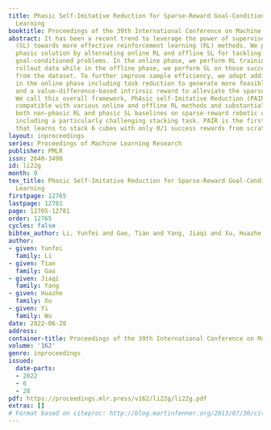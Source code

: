 ```yaml
---
title: Phasic Self-Imitative Reduction for Sparse-Reward Goal-Conditioned Reinforcement
  Learning
booktitle: Proceedings of the 39th International Conference on Machine Learning
abstract: It has been a recent trend to leverage the power of supervised learning
  (SL) towards more effective reinforcement learning (RL) methods. We propose a novel
  phasic solution by alternating online RL and offline SL for tackling sparse-reward
  goal-conditioned problems. In the online phase, we perform RL training and collect
  rollout data while in the offline phase, we perform SL on those successful trajectories
  from the dataset. To further improve sample efficiency, we adopt additional techniques
  in the online phase including task reduction to generate more feasible trajectories
  and a value-difference-based intrinsic reward to alleviate the sparse-reward issue.
  We call this overall framework, PhAsic self-Imitative Reduction (PAIR). PAIR is
  compatible with various online and offline RL methods and substantially outperforms
  both non-phasic RL and phasic SL baselines on sparse-reward robotic control problems,
  including a particularly challenging stacking task. PAIR is the first RL method
  that learns to stack 6 cubes with only 0/1 success rewards from scratch.
layout: inproceedings
series: Proceedings of Machine Learning Research
publisher: PMLR
issn: 2640-3498
id: li22g
month: 0
tex_title: Phasic Self-Imitative Reduction for Sparse-Reward Goal-Conditioned Reinforcement
  Learning
firstpage: 12765
lastpage: 12781
page: 12765-12781
order: 12765
cycles: false
bibtex_author: Li, Yunfei and Gao, Tian and Yang, Jiaqi and Xu, Huazhe and Wu, Yi
author:
- given: Yunfei
  family: Li
- given: Tian
  family: Gao
- given: Jiaqi
  family: Yang
- given: Huazhe
  family: Xu
- given: Yi
  family: Wu
date: 2022-06-28
address:
container-title: Proceedings of the 39th International Conference on Machine Learning
volume: '162'
genre: inproceedings
issued:
  date-parts:
  - 2022
  - 6
  - 28
pdf: https://proceedings.mlr.press/v162/li22g/li22g.pdf
extras: []
# Format based on citeproc: http://blog.martinfenner.org/2013/07/30/citeproc-yaml-for-bibliographies/
---
```


